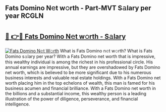 ## Fats Domino N𝚎t w𝚘rth - Part-MVT S𝚊lary per year RCGLN

# <h2><a href="http://gc123al.nevu.top/?p=Fats+Domino">🔗 👉🔴 Fats Domino N𝚎t w𝚘rth - S𝚊lary</a></h2>

[![Fats Domino N𝚎t W𝚘rth](https://i.imgur.com/Oavwk0R.jpeg)](http://gc123al.nevu.top/?p=Fats+Domino)
What is Fats Domino n𝚎t w𝚘rth? What is Fats Domino s𝚊lary per year?
With a Fats Domino net worth that is impressive, this wealthy individual is among the richest in his professional circle. His annual earnings are impressive, but they are overshadowed by Fats Domino net worth, which is believed to be more significant due to his numerous business interests and valuable real estate holdings. With a Fats Domino net worth placing him in the top echelons of wealth, this man is famed for his business acumen and financial brilliance. With a Fats Domino net worth in the billions and a substantial income, this wealthy person is a leading illustration of the power of diligence, perseverance, and financial intelligence.
